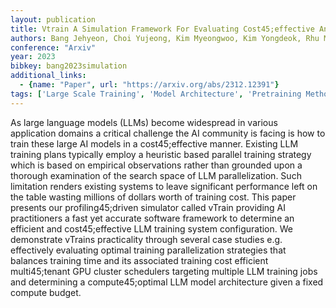 ```yaml
---
layout: publication
title: Vtrain A Simulation Framework For Evaluating Cost45;effective And Compute45;optimal Large Language Model Training
authors: Bang Jehyeon, Choi Yujeong, Kim Myeongwoo, Kim Yongdeok, Rhu Minsoo
conference: "Arxiv"
year: 2023
bibkey: bang2023simulation
additional_links:
  - {name: "Paper", url: "https://arxiv.org/abs/2312.12391"}
tags: ['Large Scale Training', 'Model Architecture', 'Pretraining Methods', 'Tools', 'Training Techniques']
---
```

As large language models (LLMs) become widespread in various application domains a critical challenge the AI community is facing is how to train these large AI models in a cost45;effective manner. Existing LLM training plans typically employ a heuristic based parallel training strategy which is based on empirical observations rather than grounded upon a thorough examination of the search space of LLM parallelization. Such limitation renders existing systems to leave significant performance left on the table wasting millions of dollars worth of training cost. This paper presents our profiling45;driven simulator called vTrain providing AI practitioners a fast yet accurate software framework to determine an efficient and cost45;effective LLM training system configuration. We demonstrate vTrains practicality through several case studies e.g. effectively evaluating optimal training parallelization strategies that balances training time and its associated training cost efficient multi45;tenant GPU cluster schedulers targeting multiple LLM training jobs and determining a compute45;optimal LLM model architecture given a fixed compute budget.
